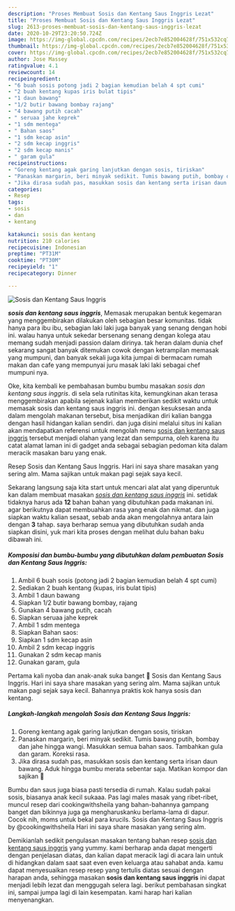 ```yaml
---
description: "Proses Membuat Sosis dan Kentang Saus Inggris Lezat"
title: "Proses Membuat Sosis dan Kentang Saus Inggris Lezat"
slug: 2613-proses-membuat-sosis-dan-kentang-saus-inggris-lezat
date: 2020-10-29T23:20:50.724Z
image: https://img-global.cpcdn.com/recipes/2ecb7e852004628f/751x532cq70/sosis-dan-kentang-saus-inggris-foto-resep-utama.jpg
thumbnail: https://img-global.cpcdn.com/recipes/2ecb7e852004628f/751x532cq70/sosis-dan-kentang-saus-inggris-foto-resep-utama.jpg
cover: https://img-global.cpcdn.com/recipes/2ecb7e852004628f/751x532cq70/sosis-dan-kentang-saus-inggris-foto-resep-utama.jpg
author: Jose Massey
ratingvalue: 4.1
reviewcount: 14
recipeingredient:
- "6 buah sosis potong jadi 2 bagian kemudian belah 4 spt cumi"
- "2 buah kentang kupas iris bulat tipis"
- "1 daun bawang"
- "1/2 butir bawang bombay rajang"
- "4 bawang putih cacah"
- " seruaa jahe keprek"
- "1 sdm mentega"
- " Bahan saos"
- "1 sdm kecap asin"
- "2 sdm kecap inggris"
- "2 sdm kecap manis"
- " garam gula"
recipeinstructions:
- "Goreng kentang agak garing lanjutkan dengan sosis, tiriskan"
- "Panaskan margarin, beri minyak sedikit. Tumis bawang putih, bombay dan jahe hingga wangi. Masukkan semua bahan saos. Tambahkan gula dan garam. Koreksi rasa."
- "Jika dirasa sudah pas, masukkan sosis dan kentang serta irisan daun bawang. Aduk hingga bumbu merata sebentar saja. Matikan kompor dan sajikan 🤗"
categories:
- Resep
tags:
- sosis
- dan
- kentang

katakunci: sosis dan kentang 
nutrition: 210 calories
recipecuisine: Indonesian
preptime: "PT31M"
cooktime: "PT30M"
recipeyield: "1"
recipecategory: Dinner

---
```



![Sosis dan Kentang Saus Inggris](https://img-global.cpcdn.com/recipes/2ecb7e852004628f/751x532cq70/sosis-dan-kentang-saus-inggris-foto-resep-utama.jpg)

<b><i>sosis dan kentang saus inggris</i></b>, Memasak merupakan bentuk kegemaran yang menggembirakan dilakukan oleh sebagian besar komunitas. tidak hanya para ibu ibu, sebagian laki laki juga banyak yang senang dengan hobi ini. walau hanya untuk sekedar bersenang senang dengan kolega atau memang sudah menjadi passion dalam dirinya. tak heran dalam dunia chef sekarang sangat banyak ditemukan cowok dengan ketrampilan memasak yang mumpuni, dan banyak sekali juga kita jumpai di bermacam rumah makan dan cafe yang mempunyai juru masak laki laki sebagai chef mumpuni nya.

Oke, kita kembali ke pembahasan bumbu bumbu masakan <i>sosis dan kentang saus inggris</i>. di sela sela rutinitas kita, kemungkinan akan terasa menggembirakan apabila sejenak kalian memberikan sedikit waktu untuk memasak sosis dan kentang saus inggris ini. dengan kesuksesan anda dalam mengolah makanan tersebut, bisa menjadikan diri kalian bangga dengan hasil hidangan kalian sendiri. dan juga disini melalui situs ini kalian akan mendapatkan referensi untuk mengolah menu <u>sosis dan kentang saus inggris</u> tersebut menjadi olahan yang lezat dan sempurna, oleh karena itu catat alamat laman ini di gadget anda sebagai sebagian pedoman kita dalam meracik masakan baru yang enak.

Resep Sosis dan Kentang Saus Inggris. Hari ini saya share masakan yang sering alm. Mama sajikan untuk makan pagi sejak saya kecil.


Sekarang langsung saja kita start untuk mencari alat alat yang diperuntuk kan dalam membuat masakan <u><i>sosis dan kentang saus inggris</i></u> ini. setidak tidaknya harus ada <b>12</b> bahan bahan yang dibutuhkan pada makanan ini. agar berikutnya dapat membuahkan rasa yang enak dan nikmat. dan juga siapkan waktu kalian sesaat, sebab anda akan mengolahnya antara lain dengan <b>3</b> tahap. saya berharap semua yang dibutuhkan sudah anda siapkan disini, yuk mari kita proses dengan melihat dulu bahan baku dibawah ini.

<!--inarticleads1-->

##### Komposisi dan bumbu-bumbu yang dibutuhkan dalam pembuatan Sosis dan Kentang Saus Inggris:

1. Ambil 6 buah sosis (potong jadi 2 bagian kemudian belah 4 spt cumi)
1. Sediakan 2 buah kentang (kupas, iris bulat tipis)
1. Ambil 1 daun bawang
1. Siapkan 1/2 butir bawang bombay, rajang
1. Gunakan 4 bawang putih, cacah
1. Siapkan  seruaa jahe keprek
1. Ambil 1 sdm mentega
1. Siapkan  Bahan saos:
1. Siapkan 1 sdm kecap asin
1. Ambil 2 sdm kecap inggris
1. Gunakan 2 sdm kecap manis
1. Gunakan  garam, gula


Pertama kali nyoba dan anak-anak suka banget 🥰 Sosis dan Kentang Saus Inggris. Hari ini saya share masakan yang sering alm. Mama sajikan untuk makan pagi sejak saya kecil. Bahannya praktis kok hanya sosis dan kentang. 

<!--inarticleads2-->

##### Langkah-langkah mengolah Sosis dan Kentang Saus Inggris:

1. Goreng kentang agak garing lanjutkan dengan sosis, tiriskan
1. Panaskan margarin, beri minyak sedikit. Tumis bawang putih, bombay dan jahe hingga wangi. Masukkan semua bahan saos. Tambahkan gula dan garam. Koreksi rasa.
1. Jika dirasa sudah pas, masukkan sosis dan kentang serta irisan daun bawang. Aduk hingga bumbu merata sebentar saja. Matikan kompor dan sajikan 🤗


Bumbu dan saus juga biasa pasti tersedia di rumah. Kalau sudah pakai sosis, biasanya anak kecil sukaaa. Pas lagi males masak yang ribet-ribet, muncul resep dari cookingwithsheila yang bahan-bahannya gampang banget dan bikinnya juga ga mengharuskanku berlama-lama di dapur. Cocok nih, moms untuk bekal para krucils. Sosis dan Kentang Saus Inggris by @cookingwithsheila Hari ini saya share masakan yang sering alm. 

Demikianlah sedikit pengulasan masakan tentang bahan resep <u>sosis dan kentang saus inggris</u> yang yummy. kami berharap anda dapat mengerti dengan penjelasan diatas, dan kalian dapat meracik lagi di acara lain untuk di hidangkan dalam saat saat even even keluarga atau sahabat anda. kamu dapat menyesuaikan resep resep yang tertulis diatas sesuai dengan harapan anda, sehingga masakan <b>sosis dan kentang saus inggris</b> ini dapat menjadi lebih lezat dan menggugah selera lagi. berikut pembahasan singkat ini, sampai jumpa lagi di lain kesempatan. kami harap hari kalian menyenangkan.
